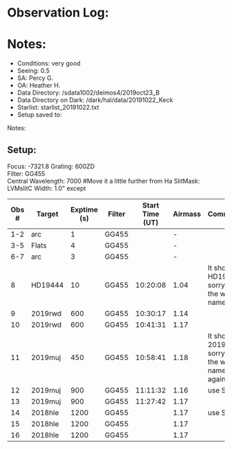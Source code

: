 # Observation Log:

# Notes:

* Conditions: very good
* Seeing: 0.5
* SA: Percy G.
* OA: Heather H.
* Data Directory: /sdata1002/deimos4/2019oct23_B
* Data Directory on Dark: /dark/hal/data/20191022_Keck
* Starlist: starlist_20191022.txt
* Setup saved to:

Notes:


## Setup:
Focus: -7321.8
Grating: 600ZD  
Filter: GG455  
Central Wavelength: 7000 #Move it a little further from Ha
SlitMask: LVMslitC 
Width: 1.0" except 

| Obs #     | Target      | Exptime (s) |Filter  | Start Time (UT) | Airmass | Comments                                                   |
|-----------|-------------|-------------|--------|-----------------|---------|------------------------------------------------------------|
|1-2        |    arc      |1            |GG455   |                 |    -    |
|3-5        |    Flats    |4            |GG455   |                 |    -    | 
|6-7        |    arc      |3            |GG455   |                 |    -    | 
|8          |    HD19444  |10           |GG455   |  10:20:08       |   1.04  | It should HD19445, sorry I put the wrong name here
|9          |    2019rwd  |600          |GG455   |  10:30:17       |   1.14  | 
|10         |    2019rwd  |600          |GG455   |  10:41:31       |   1.17  | 
|11         |    2019muj  |450          |GG455   |  10:58:41       |   1.18  | It should 2019jyw, sorry I put the wrong name again..
|12         |    2019muj  |900          |GG455   |  11:11:32       |   1.16  | use S_2
|13         |    2019muj  |900          |GG455   |  11:27:42       |   1.17  | 
|14         |    2018hle  |1200         |GG455   |         |   1.17  | use S_2
|15         |    2018hle  |1200         |GG455   |         |   1.17  | 
|16         |    2018hle  |1200         |GG455   |         |   1.17  | 

